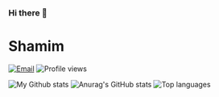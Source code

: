 ### Hi there 👋
# Shamim
[![Email](https://img.shields.io/badge/%20-Send%20Mail-black?color=14171A&labelColor=ef5350&logo=gmail&logoColor=ffffff)](mailto:shamim@outlook.jp)
![Profile views](https://gpvc.arturio.dev/sh-bd)

![My Github stats](https://github-readme-stats.vercel.app/api?username=sh-bd&theme=dracula&show_icons=true&hide_border=true)
![Anurag's GitHub stats](https://github-readme-stats.vercel.app/api?username=sh-bd&count_private=true)
![Top languages](https://github-readme-stats.vercel.app/api/top-langs/?username=sh-bd&theme=dracula&layout=compact&hide_border=true)

<!--
**sh-bd/sh-bd** is a ✨ _special_ ✨ repository because its `README.md` (this file) appears on your GitHub profile.
Here are some ideas to get you started:

- 🔭 I’m currently working on ...
- 🌱 I’m currently learning ...
- 👯 I’m looking to collaborate on ...
- 🤔 I’m looking for help with ...
- 💬 Ask me about ...
- 📫 How to reach me: ...
- 😄 Pronouns: ...
- ⚡ Fun fact: ...
-->
